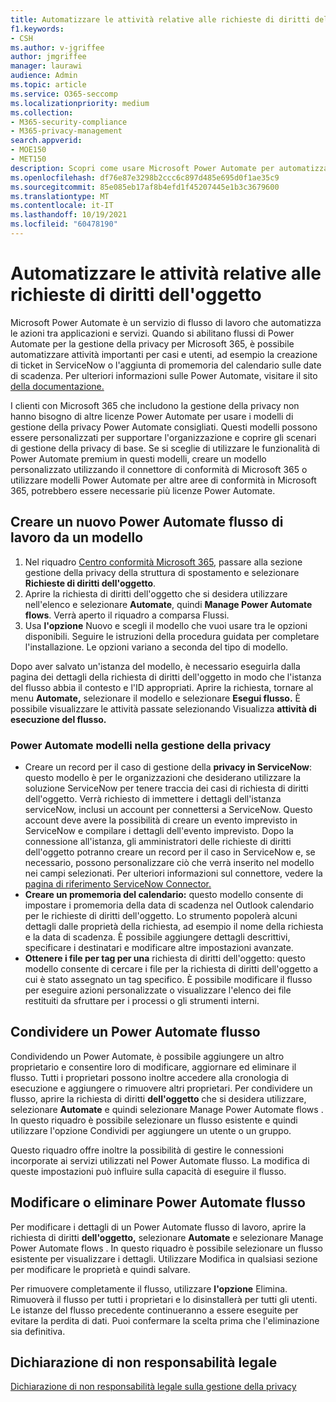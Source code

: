 ```yaml
---
title: Automatizzare le attività relative alle richieste di diritti dell'oggetto nella gestione della privacy
f1.keywords:
- CSH
ms.author: v-jgriffee
author: jmgriffee
manager: laurawi
audience: Admin
ms.topic: article
ms.service: O365-seccomp
ms.localizationpriority: medium
ms.collection:
- M365-security-compliance
- M365-privacy-management
search.appverid:
- MOE150
- MET150
description: Scopri come usare Microsoft Power Automate per automatizzare le attività essenziali per le richieste di diritti dell'oggetto nella gestione della privacy.
ms.openlocfilehash: df76e87e3298b2ccc6c897d485e695d0f1ae35c9
ms.sourcegitcommit: 85e085eb17af8b4efd1f45207445e1b3c3679600
ms.translationtype: MT
ms.contentlocale: it-IT
ms.lasthandoff: 10/19/2021
ms.locfileid: "60478190"
---
```

# <a name="automate-subject-rights-requests-tasks"></a>Automatizzare le attività relative alle richieste di diritti dell'oggetto

Microsoft Power Automate è un servizio di flusso di lavoro che automatizza le azioni tra applicazioni e servizi. Quando si abilitano flussi di Power Automate per la gestione della privacy per Microsoft 365, è possibile automatizzare attività importanti per casi e utenti, ad esempio la creazione di ticket in ServiceNow o l'aggiunta di promemoria del calendario sulle date di scadenza. Per ulteriori informazioni sulle Power Automate, visitare il sito [della documentazione.](/power-automate/getting-started)

I clienti con Microsoft 365 che includono la gestione della privacy non hanno bisogno di altre licenze Power Automate per usare i modelli di gestione della privacy Power Automate consigliati. Questi modelli possono essere personalizzati per supportare l'organizzazione e coprire gli scenari di gestione della privacy di base. Se si sceglie di utilizzare le funzionalità di Power Automate premium in questi modelli, creare un modello personalizzato utilizzando il connettore di conformità di Microsoft 365 o utilizzare modelli Power Automate per altre aree di conformità in Microsoft 365, potrebbero essere necessarie più licenze Power Automate.

## <a name="create-a-new-power-automate-flow-from-a-template"></a>Creare un nuovo Power Automate flusso di lavoro da un modello

1. Nel riquadro [Centro conformità Microsoft 365](https://compliance.microsoft.com/), passare alla sezione gestione della privacy della struttura di spostamento e selezionare **Richieste di diritti dell'oggetto**.
1. Aprire la richiesta di diritti dell'oggetto che si desidera utilizzare nell'elenco e selezionare **Automate**, quindi **Manage Power Automate flows**. Verrà aperto il riquadro a comparsa Flussi.
1. Usa **l'opzione** Nuovo e scegli il modello che vuoi usare tra le opzioni disponibili. Seguire le istruzioni della procedura guidata per completare l'installazione. Le opzioni variano a seconda del tipo di modello.

Dopo aver salvato un'istanza del modello, è necessario eseguirla dalla pagina dei dettagli della richiesta di diritti dell'oggetto in modo che l'istanza del flusso abbia il contesto e l'ID appropriati. Aprire la richiesta, tornare al menu **Automate,** selezionare il modello e selezionare **Esegui flusso.** È possibile visualizzare le attività passate selezionando Visualizza **attività di esecuzione del flusso.**

### <a name="power-automate-templates-in-privacy-management"></a>Power Automate modelli nella gestione della privacy

- Creare un record per il caso di gestione della **privacy in ServiceNow**: questo modello è per le organizzazioni che desiderano utilizzare la soluzione ServiceNow per tenere traccia dei casi di richiesta di diritti dell'oggetto. Verrà richiesto di immettere i dettagli dell'istanza serviceNow, inclusi un account per connettersi a ServiceNow. Questo account deve avere la possibilità di creare un evento imprevisto in ServiceNow e compilare i dettagli dell'evento imprevisto. Dopo la connessione all'istanza, gli amministratori delle richieste di diritti dell'oggetto potranno creare un record per il caso in ServiceNow e, se necessario, possono personalizzare ciò che verrà inserito nel modello nei campi selezionati. Per ulteriori informazioni sul connettore, vedere la [pagina di riferimento ServiceNow Connector.](/connectors/service-now/)
- **Creare un promemoria del calendario:** questo modello consente di impostare i promemoria della data di scadenza nel Outlook calendario per le richieste di diritti dell'oggetto. Lo strumento popolerà alcuni dettagli dalle proprietà della richiesta, ad esempio il nome della richiesta e la data di scadenza. È possibile aggiungere dettagli descrittivi, specificare i destinatari e modificare altre impostazioni avanzate.
- **Ottenere i file per tag per una** richiesta di diritti dell'oggetto: questo modello consente di cercare i file per la richiesta di diritti dell'oggetto a cui è stato assegnato un tag specifico. È possibile modificare il flusso per eseguire azioni personalizzate o visualizzare l'elenco dei file restituiti da sfruttare per i processi o gli strumenti interni.

## <a name="share-a-power-automate-flow"></a>Condividere un Power Automate flusso

Condividendo un Power Automate, è possibile aggiungere un altro proprietario e consentire loro di modificare, aggiornare ed eliminare il flusso. Tutti i proprietari possono inoltre accedere alla cronologia di esecuzione e aggiungere o rimuovere altri proprietari. Per condividere un flusso, aprire la richiesta di diritti **dell'oggetto** che si desidera utilizzare, selezionare **Automate** e quindi selezionare Manage Power Automate flows . In questo riquadro è possibile selezionare un flusso esistente e quindi utilizzare l'opzione Condividi per aggiungere un utente o un gruppo.

Questo riquadro offre inoltre la possibilità di gestire le connessioni incorporate ai servizi utilizzati nel Power Automate flusso. La modifica di queste impostazioni può influire sulla capacità di eseguire il flusso.

## <a name="edit-or-delete-power-automate-flow"></a>Modificare o eliminare Power Automate flusso

Per modificare i dettagli di un Power Automate flusso di lavoro, aprire la richiesta di diritti **dell'oggetto,** selezionare **Automate** e selezionare Manage Power Automate flows . In questo riquadro è possibile selezionare un flusso esistente per visualizzare i dettagli. Utilizzare Modifica in qualsiasi sezione per modificare le proprietà e quindi salvare.

Per rimuovere completamente il flusso, utilizzare **l'opzione** Elimina. Rimuoverà il flusso per tutti i proprietari e lo disinstallerà per tutti gli utenti. Le istanze del flusso precedente continueranno a essere eseguite per evitare la perdita di dati. Puoi confermare la scelta prima che l'eliminazione sia definitiva.

## <a name="legal-disclaimer"></a>Dichiarazione di non responsabilità legale

[Dichiarazione di non responsabilità legale sulla gestione della privacy](privacy-management-disclaimer.md)
